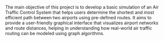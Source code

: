 The main objective of this project is to develop a basic simulation of an Air Traffic Control System that helps users determine the shortest and most efficient path between two airports using pre-defined routes. It aims to provide a user-friendly graphical interface that visualizes airport networks and route distances, helping in understanding how real-world air traffic routing can be modeled using graph algorithms.
